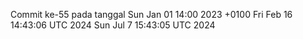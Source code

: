 Commit ke-55 pada tanggal Sun Jan 01 14:00 2023 +0100
Fri Feb 16 14:43:06 UTC 2024
Sun Jul  7 15:43:05 UTC 2024
